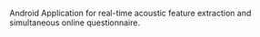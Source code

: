 Android Application for real-time acoustic feature extraction and simultaneous 
online questionnaire.
